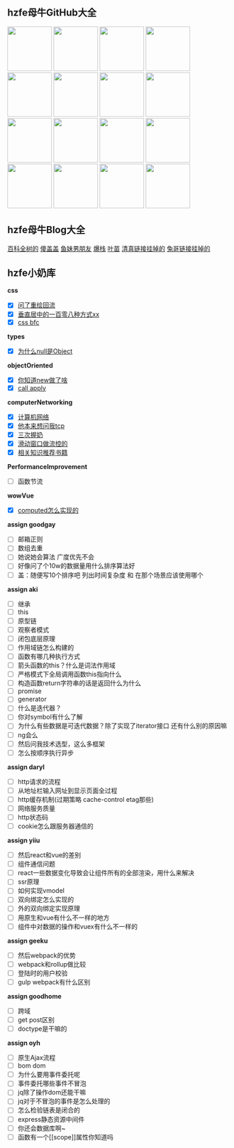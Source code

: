 ## hzfe母牛GitHub大全
<a href="https://github.com/LLawlight"><img src="https://avatars0.githubusercontent.com/u/17525377?v=4&s=400" width="100" height="100" /></a>
<a href="https://github.com/Yiiu"><img src="https://avatars3.githubusercontent.com/u/7876498?v=4&s=400" width="100" height="100" /></a>
<a href="https://github.com/merrynode"><img src="https://avatars1.githubusercontent.com/u/14918579?v=4&s=400" width="100" height="100" /></a>
<a href="https://github.com/volvo18a"><img src="https://avatars2.githubusercontent.com/u/19522954?v=4&s=400" width="100" height="100" /></a>
<a href="https://github.com/hellodigua"><img src="https://avatars1.githubusercontent.com/u/9943164?v=4&s=400" width="100" height="100" /></a>
<a href="https://github.com/Daryl-L"><img src="https://avatars0.githubusercontent.com/u/5457564?v=4&s=400" width="100" height="100" /></a>
<a href="https://github.com/icemirror"><img src="https://avatars2.githubusercontent.com/u/14882452?v=4&s=400" width="100" height="100" /></a>
<a href="https://github.com/xyxiao001"><img src="https://avatars3.githubusercontent.com/u/15681693?v=4&s=400" width="100" height="100" /></a>
<a href="https://github.com/xiaokk06"><img src="https://avatars2.githubusercontent.com/u/12165373?v=4&s=400" width="100" height="100" /></a>
<a href="https://github.com/yinmazuo"><img src="https://avatars1.githubusercontent.com/u/9531951?v=4&s=400" width="100" height="100" /></a>
<a href="https://github.com/Reusjs"><img src="https://avatars3.githubusercontent.com/u/19499958?v=4&s=400" width="100" height="100" /></a>
<a href="https://github.com/Akiq2016"><img src="https://avatars2.githubusercontent.com/u/17002181?v=4&s=400" width="100" height="100" /></a>
<a href="https://github.com/gongpeione"><img src="https://avatars3.githubusercontent.com/u/3984824?v=4&s=400" width="100" height="100" /></a>
<a href="https://github.com/NightCatSama"><img src="https://avatars0.githubusercontent.com/u/13888962?v=4&s=400" width="100" height="100" /></a>
<a href="https://github.com/Taomiaoer"><img src="https://avatars3.githubusercontent.com/u/17794232?v=4&s=400" width="100" height="100" /></a>
<a href="https://github.com/uztg"><img src="https://avatars1.githubusercontent.com/u/17242380?v=4&s=400" width="100" height="100" /></a>

## hzfe母牛Blog大全
[百科全树的](https://code.geeku.net/#/)
[傻盖盖](https://blog.xyxiao.cn/#/)
[鱼妹男朋友](https://blog.wanan.me/)
[爆栈](https://is.daryl.moe/)
[叶苗](https://nightcat.win/)
[清真链接挂掉的](http://zhaoyuxiang.cn)
[兔哥链接挂掉的](http://noder.club/)

## hzfe小奶库

**css**
- [x] [问了重绘回流](https://github.com/Akiq2016/hzfe-questions-and-answers/blob/master/css/reflow_repain.md)
- [x] [垂直居中的一百零八种方式xx](https://github.com/Akiq2016/hzfe-questions-and-answers/blob/master/css/verticalAlign.md)
- [x] [css bfc](https://github.com/Akiq2016/hzfe-questions-and-answers/blob/master/cssBFC/cssBFC.md)

**types**
- [x] [为什么null是Object](https://github.com/Akiq2016/hzfe-questions-and-answers/blob/master/types/null.md)

**objectOriented**
- [x] [你知道new做了啥](https://github.com/Akiq2016/hzfe-questions-and-answers/blob/master/objectOriented/new.md)
- [x] [call apply](https://github.com/Akiq2016/hzfe-questions-and-answers/blob/master/objectOriented/call_apply.md)

**computerNetworking**
- [x] [计算机网络](https://github.com/Akiq2016/hzfe-questions-and-answers/blob/master/computerNetworking/answers.md#不专业的计算机网络概念)
- [x] [他本来想问我tcp](https://github.com/Akiq2016/hzfe-questions-and-answers/blob/master/computerNetworking/answers.md#传输层有个厉害协议叫tcp惹)
- [x] [三次握奶](https://github.com/Akiq2016/hzfe-questions-and-answers/blob/master/computerNetworking/answers.md#传输层有个厉害协议叫tcp惹)
- [x] [滑动窗口做流控的](https://github.com/Akiq2016/hzfe-questions-and-answers/blob/master/computerNetworking/answers.md#传输层有个厉害协议叫tcp惹)
- [x] [相关知识推荐书籍](https://github.com/Akiq2016/hzfe-questions-and-answers/blob/master/computerNetworking/answers.md#推荐书籍)

**PerformanceImprovement**
- [ ] 函数节流

**wowVue**
- [x] [computed怎么实现的](https://github.com/Akiq2016/hzfe-questions-and-answers/blob/master/wowVue/computed.md)

**assign goodgay**
- [ ] 邮箱正则
- [ ] 数组去重
- [ ] 她说她会算法 广度优先不会
- [ ] 好像问了个10w的数据量用什么排序算法好
- [ ] 盖：随便写10个排序吧 列出时间复杂度 和 在那个场景应该使用哪个

**assign aki**
- [ ] 继承
- [ ] this
- [ ] 原型链
- [ ] 观察者模式
- [ ] 闭包底层原理
- [ ] 作用域链怎么构建的
- [ ] 函数有哪几种执行方式
- [ ] 箭头函数的this？什么是词法作用域
- [ ] 严格模式下全局调用函数this指向什么
- [ ] 构造函数return字符串的话是返回什么为什么
- [ ] promise
- [ ] generator
- [ ] 什么是迭代器？
- [ ] 你对symbol有什么了解
- [ ] 为什么有些数据是可迭代数据？除了实现了iterator接口 还有什么别的原因嘛
- [ ] ng会么
- [ ] 然后问我技术选型，这么多框架
- [ ] 怎么按顺序执行异步

**assign daryl**
- [ ] http请求的流程
- [ ] 从地址栏输入网址到显示页面全过程
- [ ] http缓存机制(过期策略 cache-control etag那些)
- [ ] 网络服务质量
- [ ] http状态码
- [ ] cookie怎么跟服务器通信的

**assign yiiu**
- [ ] 然后react和vue的差别
- [ ] 组件通信问题
- [ ] react一些数据变化导致会让组件所有的全部渲染，用什么来解决
- [ ] ssr原理
- [ ] 如何实现vmodel
- [ ] 双向绑定怎么实现的
- [ ] 外的双向绑定实现原理
- [ ] 用原生和vue有什么不一样的地方
- [ ] 组件中对数据的操作和vuex有什么不一样的

**assign geeku**
- [ ] 然后webpack的优势
- [ ] webpack和rollup做比较
- [ ] 登陆时的用户校验
- [ ] gulp webpack有什么区别

**assign goodhome**
- [ ] 跨域
- [ ] get post区别
- [ ] doctype是干嘛的

**assign oyh**
- [ ] 原生Ajax流程
- [ ] bom dom
- [ ] 为什么要用事件委托呢
- [ ] 事件委托哪些事件不冒泡
- [ ] jq除了操作dom还能干嘛
- [ ] jq对于不冒泡的事件是怎么处理的
- [ ] 怎么检验链表是闭合的
- [ ] express静态资源中间件
- [ ] 你还会数据库啊~
- [ ] 函数有一个[[scope]]属性你知道吗
